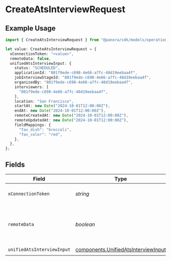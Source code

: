 # CreateAtsInterviewRequest

## Example Usage

```typescript
import { CreateAtsInterviewRequest } from "@panora/sdk/models/operations";

let value: CreateAtsInterviewRequest = {
  xConnectionToken: "<value>",
  remoteData: false,
  unifiedAtsInterviewInput: {
    status: "SCHEDULED",
    applicationId: "801f9ede-c698-4e66-a7fc-48d19eebaa4f",
    jobInterviewStageId: "801f9ede-c698-4e66-a7fc-48d19eebaa4f",
    organizedBy: "801f9ede-c698-4e66-a7fc-48d19eebaa4f",
    interviewers: [
      "801f9ede-c698-4e66-a7fc-48d19eebaa4f",
    ],
    location: "San Francisco",
    startAt: new Date("2024-10-01T12:00:00Z"),
    endAt: new Date("2024-10-01T12:00:00Z"),
    remoteCreatedAt: new Date("2024-10-01T12:00:00Z"),
    remoteUpdatedAt: new Date("2024-10-01T12:00:00Z"),
    fieldMappings: {
      "fav_dish": "broccoli",
      "fav_color": "red",
    },
  },
};
```

## Fields

| Field                                                                                      | Type                                                                                       | Required                                                                                   | Description                                                                                | Example                                                                                    |
| ------------------------------------------------------------------------------------------ | ------------------------------------------------------------------------------------------ | ------------------------------------------------------------------------------------------ | ------------------------------------------------------------------------------------------ | ------------------------------------------------------------------------------------------ |
| `xConnectionToken`                                                                         | *string*                                                                                   | :heavy_check_mark:                                                                         | The connection token                                                                       |                                                                                            |
| `remoteData`                                                                               | *boolean*                                                                                  | :heavy_minus_sign:                                                                         | Set to true to include data from the original Ats software.                                | false                                                                                      |
| `unifiedAtsInterviewInput`                                                                 | [components.UnifiedAtsInterviewInput](../../models/components/unifiedatsinterviewinput.md) | :heavy_check_mark:                                                                         | N/A                                                                                        |                                                                                            |